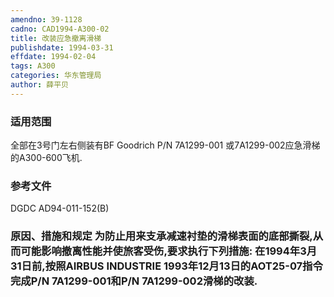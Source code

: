 ```yaml
---
amendno: 39-1128
cadno: CAD1994-A300-02
title: 改装应急撤离滑梯
publishdate: 1994-03-31
effdate: 1994-02-04
tags: A300
categories: 华东管理局
author: 薛平贝
---
```


### 适用范围 
全部在3号门左右侧装有BF  Goodrich P/N 7A1299-001 或7A1299-002应急滑梯的A300-600飞机.

### 参考文件
DGDC AD94-011-152(B)  

### 原因、措施和规定     为防止用来支承减速衬垫的滑梯表面的底部撕裂,从而可能影响撤离性能并使旅客受伤,要求执行下列措施: 在1994年3月31日前,按照AIRBUS INDUSTRIE 1993年12月13日的AOT25-07指令完成P/N 7A1299-001和P/N 7A1299-002滑梯的改装.
